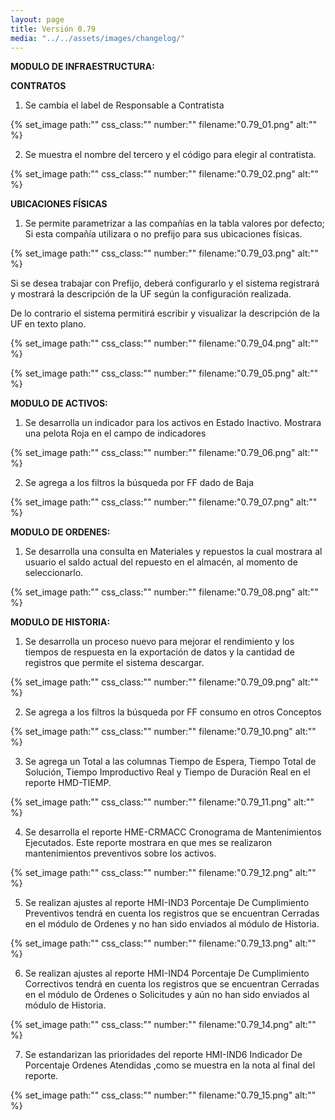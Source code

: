 ```yaml
---
layout: page
title: Versión 0.79
media: "../../assets/images/changelog/"
---
```

**MODULO DE INFRAESTRUCTURA:**  

**CONTRATOS**

1. Se cambia el label de Responsable a Contratista 

{% set_image
  path:""
  css_class:""
  number:""
  filename:"0.79_01.png"
  alt:""
%}

2. Se muestra el nombre del tercero y el código para elegir al contratista.

{% set_image
  path:""
  css_class:""
  number:""
  filename:"0.79_02.png"
  alt:""
%}

**UBICACIONES FÍSICAS**

1. Se permite parametrizar a las compañías en la tabla valores por defecto; Si esta compañía utilizara o no prefijo para sus ubicaciones físicas.

{% set_image
  path:""
  css_class:""
  number:""
  filename:"0.79_03.png"
  alt:""
%}

Si se desea trabajar con Prefijo, deberá configurarlo y el sistema registrará y mostrará la descripción de la UF según la configuración realizada.

De lo contrario el sistema permitirá escribir y visualizar la descripción de la UF en texto plano.

{% set_image
  path:""
  css_class:""
  number:""
  filename:"0.79_04.png"
  alt:""
%}

{% set_image
  path:""
  css_class:""
  number:""
  filename:"0.79_05.png"
  alt:""
%}

**MODULO DE ACTIVOS:** 

1. Se desarrolla un indicador para los activos en Estado Inactivo. Mostrara una pelota Roja en el campo de indicadores

{% set_image
  path:""
  css_class:""
  number:""
  filename:"0.79_06.png"
  alt:""
%}

2. Se agrega a los filtros la búsqueda por FF dado de Baja

{% set_image
  path:""
  css_class:""
  number:""
  filename:"0.79_07.png"
  alt:""
%}

**MODULO DE ORDENES:**

1. Se desarrolla una consulta en Materiales y repuestos la cual mostrara al usuario el saldo actual del repuesto en el almacén, al momento de seleccionarlo.

{% set_image
  path:""
  css_class:""
  number:""
  filename:"0.79_08.png"
  alt:""
%}

**MODULO DE HISTORIA:**

1. Se desarrolla un proceso nuevo para mejorar el rendimiento y los tiempos de respuesta en la exportación de datos y la cantidad de registros que permite el sistema descargar.

{% set_image
  path:""
  css_class:""
  number:""
  filename:"0.79_09.png"
  alt:""
%}

2. Se agrega a los filtros la búsqueda por FF consumo en otros Conceptos

{% set_image
  path:""
  css_class:""
  number:""
  filename:"0.79_10.png"
  alt:""
%}

3. Se agrega un Total a las columnas Tiempo de Espera, Tiempo Total de Solución, Tiempo Improductivo Real y Tiempo de Duración Real en el reporte HMD-TIEMP.

{% set_image
  path:""
  css_class:""
  number:""
  filename:"0.79_11.png"
  alt:""
%}

4. Se desarrolla el reporte HME-CRMACC Cronograma de Mantenimientos Ejecutados. Este reporte mostrara en que mes se realizaron mantenimientos preventivos sobre los activos.

{% set_image
  path:""
  css_class:""
  number:""
  filename:"0.79_12.png"
  alt:""
%}

5. Se realizan ajustes al reporte HMI-IND3 Porcentaje De Cumplimiento Preventivos
 tendrá en cuenta los registros que se encuentran Cerradas en el módulo de Ordenes y no han sido enviados al módulo de Historia.

{% set_image
  path:""
  css_class:""
  number:""
  filename:"0.79_13.png"
  alt:""
%}

6. Se realizan ajustes al reporte HMI-IND4 Porcentaje De Cumplimiento Correctivos tendrá en cuenta los registros que se encuentran Cerradas en el módulo de Órdenes o Solicitudes y aún no han sido enviados al módulo de Historia.

{% set_image
  path:""
  css_class:""
  number:""
  filename:"0.79_14.png"
  alt:""
%}

7. Se estandarizan las prioridades del reporte HMI-IND6 Indicador De Porcentaje Ordenes Atendidas ,como se muestra en la nota al final del reporte.

{% set_image
  path:""
  css_class:""
  number:""
  filename:"0.79_15.png"
  alt:""
%}